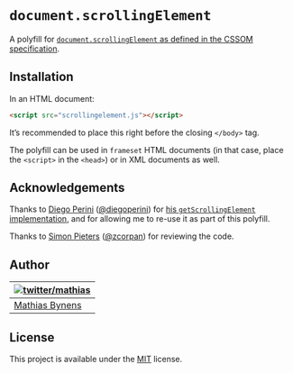 # `document.scrollingElement`

A polyfill for [`document.scrollingElement` as defined in the CSSOM specification](http://dev.w3.org/csswg/cssom-view/#dom-document-scrollingelement).

## Installation

In an HTML document:

```html
<script src="scrollingelement.js"></script>
```

It’s recommended to place this right before the closing `</body>` tag.

The polyfill can be used in `frameset` HTML documents (in that case, place the `<script>` in the `<head>`) or in XML documents as well.

## Acknowledgements

Thanks to [Diego Perini](https://github.com/dperini) ([@diegoperini](https://twitter.com/diegoperini)) for [his `getScrollingElement` implementation](https://gist.github.com/dperini/ac3d921d6a08f10fd10e), and for allowing me to re-use it as part of this polyfill.

Thanks to [Simon Pieters](https://simon.html5.org/) ([@zcorpan](https://twitter.com/zcorpan)) for reviewing the code.

## Author

| [![twitter/mathias](https://gravatar.com/avatar/24e08a9ea84deb17ae121074d0f17125?s=70)](https://twitter.com/mathias "Follow @mathias on Twitter") |
|---|
| [Mathias Bynens](https://mathiasbynens.be/) |

## License

This project is available under the [MIT](https://mths.be/mit) license.
